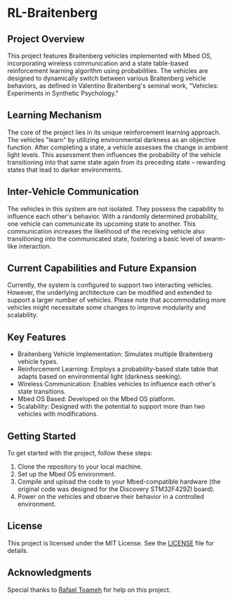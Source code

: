# RL-Braitenberg

## Project Overview

This project features Braitenberg vehicles implemented with Mbed OS, incorporating wireless communication and a state table-based reinforcement learning algorithm using probabilities. The vehicles are designed to dynamically switch between various Braitenberg vehicle behaviors, as defined in Valentino Braitenberg's seminal work, "Vehicles: Experiments in Synthetic Psychology."

## Learning Mechanism

The core of the project lies in its unique reinforcement learning approach. The vehicles "learn" by utilizing environmental darkness as an objective function. After completing a state, a vehicle assesses the change in ambient light levels. This assessment then influences the probability of the vehicle transitioning into that same state again from its preceding state – rewarding states that lead to darker environments.

## Inter-Vehicle Communication

The vehicles in this system are not isolated. They possess the capability to influence each other's behavior. With a randomly determined probability, one vehicle can communicate its upcoming state to another. This communication increases the likelihood of the receiving vehicle also transitioning into the communicated state, fostering a basic level of swarm-like interaction.

## Current Capabilities and Future Expansion

Currently, the system is configured to support two interacting vehicles. However, the underlying architecture can be modified and extended to support a larger number of vehicles. Please note that accommodating more vehicles might necessitate some changes to improve modularity and scalability.

## Key Features

- Braitenberg Vehicle Implementation: Simulates multiple Braitenberg vehicle types.
- Reinforcement Learning: Employs a probability-based state table that adapts based on environmental light (darkness seeking).
- Wireless Communication: Enables vehicles to influence each other's state transitions.
- Mbed OS Based: Developed on the Mbed OS platform.
- Scalability: Designed with the potential to support more than two vehicles with modifications.

## Getting Started

To get started with the project, follow these steps:

1. Clone the repository to your local machine.
2. Set up the Mbed OS environment.
3. Compile and upload the code to your Mbed-compatible hardware (the original code was designed for the Discovery STM32F429ZI board).
4. Power on the vehicles and observe their behavior in a controlled environment.

## License

This project is licensed under the MIT License. See the [LICENSE](LICENSE) file for details.

## Acknowledgments

Special thanks to [Rafael Toameh](https://github.com/Rafififi) for help on this project.
